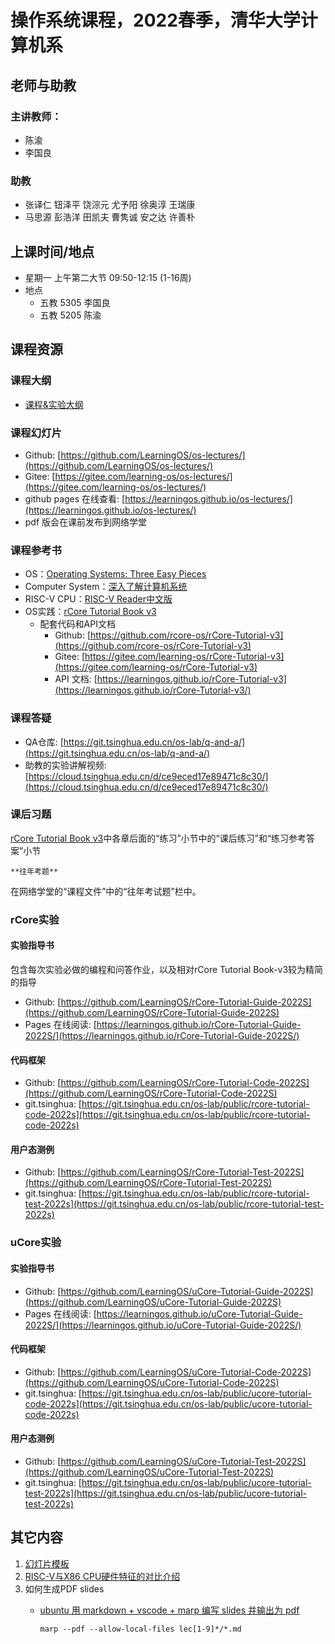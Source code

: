 # 操作系统课程，2022春季，清华大学计算机系

## 老师与助教

### 主讲教师：
  - 陈渝
  - 李国良
### 助教
  - 张译仁 钮泽平 饶淙元 尤予阳 徐奥淳 王瑞康
  - 马思源 彭浩洋 田凯夫 曹隽诚 安之达 许善朴
## 上课时间/地点
- 星期一 上午第二大节 09:50-12:15 (1-16周) 
- 地点
   - 五教 5305  李国良
   - 五教 5205  陈渝
## 课程资源
### 课程大纲
- [课程&实验大纲](os-course-outline.md)
### 课程幻灯片
* Github: [https://github.com/LearningOS/os-lectures/](https://github.com/LearningOS/os-lectures/)
* Gitee: [https://gitee.com/learning-os/os-lectures/](https://gitee.com/learning-os/os-lectures/)
* github pages 在线查看: [https://learningos.github.io/os-lectures/](https://learningos.github.io/os-lectures/)
* pdf 版会在课前发布到网络学堂
### 课程参考书

* OS：[Operating Systems: Three Easy Pieces](https://pages.cs.wisc.edu/~remzi/OSTEP)
* Computer System：[深入了解计算机系统](https://hansimov.gitbook.io/csapp)
* RISC-V CPU：[RISC-V Reader中文版](http://riscvbook.com/chinese/RISC-V-Reader-Chinese-v2p1.pdf)
* OS实践：[rCore Tutorial Book v3](https://rcore-os.github.io/rCore-Tutorial-Book-v3)
    * 配套代码和API文档
        * Github: [https://github.com/rcore-os/rCore-Tutorial-v3](https://github.com/rcore-os/rCore-Tutorial-v3)
        * Gitee: [https://gitee.com/learning-os/rCore-Tutorial-v3](https://gitee.com/learning-os/rCore-Tutorial-v3)
        * API 文档: [https://learningos.github.io/rCore-Tutorial-v3](https://learningos.github.io/rCore-Tutorial-v3/)
### 课程答疑

* QA仓库: [https://git.tsinghua.edu.cn/os-lab/q-and-a/](https://git.tsinghua.edu.cn/os-lab/q-and-a/)
* 助教的实验讲解视频: [https://cloud.tsinghua.edu.cn/d/ce9eced17e89471c8c30/](https://cloud.tsinghua.edu.cn/d/ce9eced17e89471c8c30/)
### 课后习题

[rCore Tutorial Book v3](https://rcore-os.github.io/rCore-Tutorial-Book-v3)中各章后面的“练习”小节中的“课后练习”和“练习参考答案”小节

	**往年考题**

在网络学堂的“课程文件”中的“往年考试题”栏中。

### rCore实验

#### 实验指导书

包含每次实验必做的编程和问答作业，以及相对rCore Tutorial Book-v3较为精简的指导

* Github: [https://github.com/LearningOS/rCore-Tutorial-Guide-2022S](https://github.com/LearningOS/rCore-Tutorial-Guide-2022S)
* Pages 在线阅读: [https://learningos.github.io/rCore-Tutorial-Guide-2022S/](https://learningos.github.io/rCore-Tutorial-Guide-2022S/)
#### 代码框架

* Github: [https://github.com/LearningOS/rCore-Tutorial-Code-2022S](https://github.com/LearningOS/rCore-Tutorial-Code-2022S)
* git.tsinghua: [https://git.tsinghua.edu.cn/os-lab/public/rcore-tutorial-code-2022s](https://git.tsinghua.edu.cn/os-lab/public/rcore-tutorial-code-2022s)
#### 用户态测例

* Github: [https://github.com/LearningOS/rCore-Tutorial-Test-2022S](https://github.com/LearningOS/rCore-Tutorial-Test-2022S)
* git.tsinghua: [https://git.tsinghua.edu.cn/os-lab/public/rcore-tutorial-test-2022s](https://git.tsinghua.edu.cn/os-lab/public/rcore-tutorial-test-2022s)
### uCore实验

#### 实验指导书

* Github: [https://github.com/LearningOS/uCore-Tutorial-Guide-2022S](https://github.com/LearningOS/uCore-Tutorial-Guide-2022S)
* Pages 在线阅读: [https://learningos.github.io/uCore-Tutorial-Guide-2022S/](https://learningos.github.io/uCore-Tutorial-Guide-2022S/)
#### 代码框架

* Github: [https://github.com/LearningOS/uCore-Tutorial-Code-2022S](https://github.com/LearningOS/uCore-Tutorial-Code-2022S)
* git.tsinghua: [https://git.tsinghua.edu.cn/os-lab/public/ucore-tutorial-code-2022s](https://git.tsinghua.edu.cn/os-lab/public/ucore-tutorial-code-2022s)
#### 用户态测例

* Github: [https://github.com/LearningOS/uCore-Tutorial-Test-2022S](https://github.com/LearningOS/uCore-Tutorial-Test-2022S)
* git.tsinghua: [https://git.tsinghua.edu.cn/os-lab/public/ucore-tutorial-test-2022s](https://git.tsinghua.edu.cn/os-lab/public/ucore-tutorial-test-2022s)
## 其它内容

 1. [幻灯片模板](style-marp.md)
 2. [RISC-V与X86 CPU硬件特征的对比介绍](rv-x86-hardware-info-video.md)
 3. 如何生成PDF slides
      - [ubuntu 用 markdown + vscode + marp 编写 slides 并输出为 pdf](https://www.cnblogs.com/luyi07/p/14736322.html)

        ```
        marp --pdf --allow-local-files lec[1-9]*/*.md
        ```
